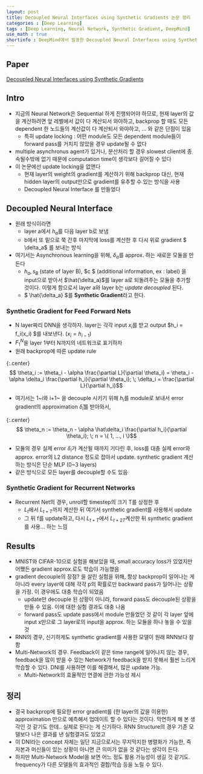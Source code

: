 ```yaml
---
layout: post
title: Decoupled Neural Interfaces using Synthetic Gradients 논문 정리
categories : [Deep Learning]
tags : [Deep Learning, Neural Network, Synthetic Gradient, DeepMind]
use_math : true
shortinfo : DeepMind에서 발표한 Decoupled Neural Interfaces using Synthetic Gradients 논문을 간략하게 정리한 개인적 정리 노트입니다.
---
```


## Paper
[Decoupled Neural Interfaces using Synthetic Gradients](http://arxiv.org/abs/1502.04623)

## Intro
- 지금의 Neural Network은 Sequential 하게 진행되어야 하므로, 현재 layer의 값을 계산하려면 앞 레벨에서 값이 다 계산되서 와야하고, backprop 할 때도 모든 dependent 한 노드들의 계산값이 다 계산되서 와야하고, ... 와 같은 단점이 있음
	- 특히 update locking : 어떤 module도 모든 dependent module들이 forward pass를 거치지 않았을 경우 update될 수 없다
- multiple asynchronus agent가 있거나, 분산처리 할 경우 slowest client에 종속될수밖에 없기 때문에 computation time이 생각보다 길어질 수 있다
- 이 논문에선 update locking을 없앤다
	- 현재 layer의 weight의 gradient를 계산하기 위해 backprop 대신, 현재 hidden layer의 output만으로 gradient를 유추할 수 있는 방식을 사용
	- Decoupled Neural Interface 를 만들었다

## Decoupled Neural Interface
- 원래 방식이라면
	- layer a에서 $h_a$를 다음 layer b로 보냄
	- b에서 또 밑으로 쭉 간후 마지막에 loss를 계산한 후 다시 위로 gradient $ \delta_a$ 를 보내는 방식
- 여기서는 Asynchronous learning을 위해, $\delta_a$를 approx. 하는 새로운 모듈을 만든다
	- $h_a, s_B$ (state of layer B), $c $ (additional information, ex : label) 을 input으로 받아서 $\hat{\delta_a}$를 layer a로 되돌려주는 모듈을 추가할 것이다. 이렇게 함으로서 layer a와 layer b는 *update decoupled* 된다.
	- $ \hat{\delta_a} $를 **Synthetic Gradient**라고 한다.

### Synthetic Gradient for Feed Forward Nets
- N layer짜리 DNN을 생각하자. layer는 각각 input $x_i$를 받고 output $h_i = f_i(x_i) $를 내보낸다. $(x_i = h_{i-1})$
- $F_1^N$을 layer 1부터 N까지의 네트워크로 표기하자
- 원래 backprop에 따른 update rule

{:.center}
$$ \theta_i := \theta_i - \alpha \frac{\partial L}{\partial \theta_i} = \theta_i - \alpha \delta_i \frac{\partial h_i}{\partial \theta_i}; \; \delta_i = \frac{\partial L}{\partial h_i}$$

- 여기서는 1~i와 i+1~ 을 decouple 시키기 위해 $h_i$를 module로 보내서 error gradient의 approximation $\hat \delta_i$를 받아와서,

{:.center}
$$ \theta_n := \theta_n - \alpha \hat\delta_i \frac{\partial h_i}{\partial \theta_i}; \; n = \{ 1, ..., i \}$$

- 모듈의 경우 실제 error $\delta_i$가 계산될 때까지 기다린 후, loss를 대충 실제 error와 approx. error의 L2 distance 정도로 잡아서 update. synthetic gradient 계산하는 방식은 단순 MLP (0~3 layers)
- 같은 방식으로 모든 layer를 decouple할 수도 있음

### Synthetic Gradient for Recurrent Networks
- Recurrent Net의 경우, unroll할 timestep의 크기 T를 상정한 후
	- $L_t$에서 $L_{t+T}$까지 계산한 뒤 여기서 synthetic gradient를 사용해서 update
	- 그 뒤 f를 update하고, 다시 $L_{t+T}$에서 $L_{t+2T}$계산한 뒤 synthetic gradient를 사용... 하는 느낌

## Results
- MNIST와 CIFAR-10으로 실험을 해보았을 때, small accuracy loss가 있었지만 어쨌든 gradient approx.로도 학습이 가능했음
- gradient decouple의 장점? 을 살린 실험을 위해, 항상 backprop이 일어나는 게 아니라 every layer에 대해 각각 p의 확률로만 backward pass가 일어나는 상황을 가정. 이 경우에도 대충 학습이 되었음
	- update만 decouple 된 상황이 아니라, forward pass도 decouple된 상황을 만들 수 있음. 이에 대한 실험 결과도 대충 나옴
	- forward pass도 update pass에서 module 만들었던 것 같이 각 layer 앞에 input x만으로 그 layer로의 input을 approx. 하는 모듈을 하나 놓을 수 있을것
- RNN의 경우, 신기하게도 synthetic gradient를 사용한 모델이 원래 RNN보다 잘함
- Multi-Network의 경우. Feedback이 같은 time range에 일어나지 않는 경우, feedback을 많이 받을 수 있는 Network가 feedback을 받지 못해서 훨씬 느리게 학습할 수 있다. DNI를 사용하면 이를 해결해서, 많은 update 가능.
	- Multi-Network의 효율적인 연결에 관한 가능성 제시
	
## 정리
- 결국 backprop에 필요한 error gradient를 (한 layer의 값을 이용한) approximation 만으로 예측해서 업데이트 할 수 있다는 것이다. 막연하게 해 본 생각인 것 같기도 한데.. 실제로 된다는 게 신기하다. RNN Structure의 경우 기존 모델보다 나은 결과를 낸 실험결과도 있었고
- 이 DNI라는 concept 자체는 일단 지금으로서는 무지막지한 병렬화가 가능한, 즉 자본과 머신들이 있는 상황이 아니면 큰 의미가 없을 것 같다는 생각이 든다.
- 하지만 Multi-Network Model을 보면 어느 정도 활용 가능성이 생길 것 같기도. frequency가 다른 모델들의 효과적인 결합/학습 등을 노릴 수 있다.